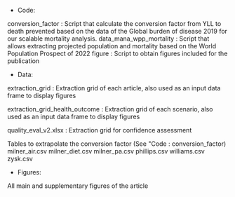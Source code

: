 - Code:

conversion_factor : Script that calculate the conversion factor from YLL to death prevented based on the data of the Global burden of disease 2019 for our scalable mortality analysis.
data_mana_wpp_mortality : Script that allows extracting projected population and mortality based on the World Population Prospect of 2022
figure : Script to obtain figures included for the publication


- Data:

extraction_grid : Extraction grid of each article, also used as an input data frame to display figures

extraction_grid_health_outcome : Extraction grid of each scenario, also used as an input data frame to display figures

quality_eval_v2.xlsx : Extraction grid for confidence assessment

Tables to extrapolate the conversion factor (See "Code : conversion_factor)
milner_air.csv
milner_diet.csv
milner_pa.csv
phillips.csv
williams.csv
zysk.csv



- Figures:

All main and supplementary figures of the article
